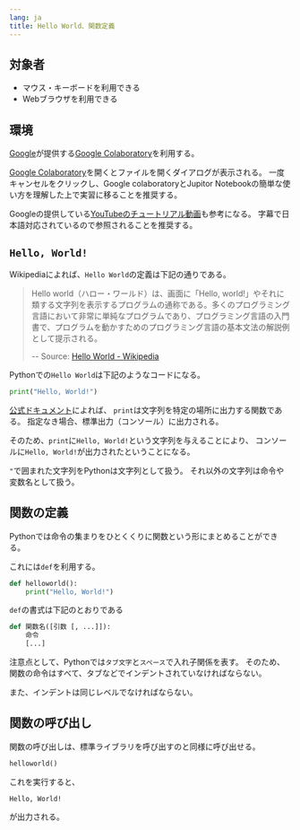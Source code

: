 ```yaml
---
lang: ja
title: Hello World、関数定義
---
```


## 対象者
- マウス・キーボードを利用できる
- Webブラウザを利用できる

## 環境
[Google](https://about.google/)が提供する[Google Colaboratory](https://colab.research.google.com/)を利用する。

[Google Colaboratory](https://colab.research.google.com/)を開くとファイルを開くダイアログが表示される。
一度キャンセルをクリックし、Google colaboratoryとJupitor Notebookの簡単な使い方を理解した上で実習に移ることを推奨する。

Googleの提供している[YouTubeのチュートリアル動画](https://youtu.be/inN8seMm7UI)も参考になる。
字幕で日本語対応されているので参照されることを推奨する。

## `Hello, World!`

Wikipediaによれば、`Hello World`の定義は下記の通りである。

> Hello world（ハロー・ワールド）は、画面に「Hello, world!」やそれに類する文字列を表示するプログラムの通称である。多くのプログラミング言語において非常に単純なプログラムであり、プログラミング言語の入門書で、プログラムを動かすためのプログラミング言語の基本文法の解説例として提示される。
> 
> -- Source: [Hello World - Wikipedia](https://ja.wikipedia.org/w/index.php?title=Hello_world&oldid=85444747)

Pythonでの`Hello World`は下記のようなコードになる。

```python
print("Hello, World!")
```

[公式ドキュメント](https://docs.python.org/ja/3/library/functions.html#print)によれば、
`print`は文字列を特定の場所に出力する関数である。
指定なき場合、標準出力（コンソール）に出力される。

そのため、`print`に`Hello, World!`という文字列を与えることにより、
コンソールに`Hello, World!`が出力されたということになる。

`"`で囲まれた文字列をPythonは文字列として扱う。
それ以外の文字列は命令や変数名として扱う。

## 関数の定義
Pythonでは命令の集まりをひとくくりに関数という形にまとめることができる。

これには`def`を利用する。

```python
def helloworld():
    print("Hello, World!")
```

`def`の書式は下記のとおりである

```python
def 関数名([引数 [, ...]]):
    命令
    [...]
```

注意点として、Pythonでは`タブ文字`と`スペース`で入れ子関係を表す。
そのため、関数の命令はすべて、タブなどでインデントされていなければならない。

また、インデントは同じレベルでなければならない。

## 関数の呼び出し

関数の呼び出しは、標準ライブラリを呼び出すのと同様に呼び出せる。

```python
helloworld()
```

これを実行すると、

```
Hello, World!
```

が出力される。